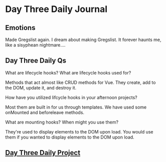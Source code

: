 # Day Three Daily Journal

## Emotions

Made Gregslist again. I dream about making Gregslist. It forever haunts me, like a sisyphean nightmare....

## Day Three Daily Qs

What are lifecycle hooks? What are lifecycle hooks used for?

Methods that act almost like CRUD methods for Vue. They create, add to the DOM, update it, and destroy it.

How have you utilized lifcycle hooks in your afternoon projects?

Most them are built in for us through templates. We have used some onMounted and beforeleave methods. 

What are mounting hooks? When might you use them?

They're used to display elements to the DOM upon load. You would use them if you wanted to display elements to the DOM upon load.


## [Day Three Daily Project](https://github.com/CMitchell5619/gregslist-vue)
